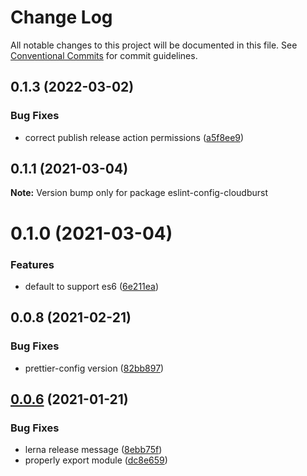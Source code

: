 # Change Log

All notable changes to this project will be documented in this file.
See [Conventional Commits](https://conventionalcommits.org) for commit guidelines.

## 0.1.3 (2022-03-02)


### Bug Fixes

* correct publish release action permissions ([a5f8ee9](https://github.com/hahawurld-eslint-config/eslint-config/commit/a5f8ee9f64c4da1cad0495f2e54451fc8cdb26e6))





## 0.1.1 (2021-03-04)

**Note:** Version bump only for package eslint-config-cloudburst





# 0.1.0 (2021-03-04)


### Features

* default to support es6 ([6e211ea](https://github.com/cloudburst-sbc/eslint-config-cloudburst/commit/6e211ea4c79a2961b14382db203e2eb5e0351c14))





## 0.0.8 (2021-02-21)


### Bug Fixes

* prettier-config version ([82bb897](https://github.com/cloudburst-sbc/eslint-config-cloudburst/commit/82bb89765318fd798de5a1a540eb43e7d7b34f9d))





## [0.0.6](https://github.com/cloudburst-sbc/eslint-config-cloudburst/compare/v0.0.5...v0.0.6) (2021-01-21)


### Bug Fixes

* lerna release message ([8ebb75f](https://github.com/cloudburst-sbc/eslint-config-cloudburst/commit/8ebb75fa0292aa999e501273fcd7c7acd2d56136))
* properly export module ([dc8e659](https://github.com/cloudburst-sbc/eslint-config-cloudburst/commit/dc8e659b65c3f60b16b98400bfaf1e85224c6738))
